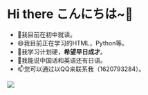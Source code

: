 # Hi there  こんにちは~🎈
- 🔭我目前在初中就读。
- 😄我目前正在学习的HTML，Python等。
- 🍗我学习计划硬，**希望早日成才**。
- 💬我能说中国话和英语还有日语。
- 📫您可以通过以QQ来联系我（1620793284）。

![](https://github-readme-stats.vercel.app/api?username=boxcheese)
